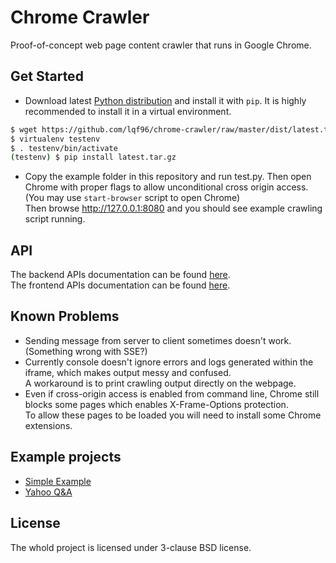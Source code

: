 # Chrome Crawler
Proof-of-concept web page content crawler that runs in Google Chrome.

## Get Started
* Download latest [Python distribution](https://github.com/lqf96/chrome-crawler/raw/master/dist/latest.tar.gz) and install it with `pip`. It is highly recommended to install it in a virtual environment.
```bash
$ wget https://github.com/lqf96/chrome-crawler/raw/master/dist/latest.tar.gz
$ virtualenv testenv
$ . testenv/bin/activate
(testenv) $ pip install latest.tar.gz
```
* Copy the example folder in this repository and run test.py. Then open Chrome with proper flags to allow unconditional cross origin access. (You may use `start-browser` script to open Chrome)  
Then browse http://127.0.0.1:8080 and you should see example crawling script running.

## API
The backend APIs documentation can be found [here](backend/README.md).  
The frontend APIs documentation can be found [here](frontend/README.md).

## Known Problems
* Sending message from server to client sometimes doesn't work. (Something wrong with SSE?)
* Currently console doesn't ignore errors and logs generated within the iframe, which makes output messy and confused.  
A workaround is to print crawling output directly on the webpage.
* Even if cross-origin access is enabled from command line, Chrome still blocks some pages which enables X-Frame-Options protection.  
To allow these pages to be loaded you will need to install some Chrome extensions.

## Example projects
* [Simple Example](example)
* [Yahoo Q&A](https://coding.net/u/lqf96/p/YahooQnA/git)

## License
The whold project is licensed under 3-clause BSD license.
